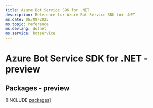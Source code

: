 ```yaml
---
title: Azure Bot Service SDK for .NET
description: Reference for Azure Bot Service SDK for .NET
ms.date: 06/09/2025
ms.topic: reference
ms.devlang: dotnet
ms.service: botservice
---
```

# Azure Bot Service SDK for .NET - preview
## Packages - preview
[!INCLUDE [packages](bot-service-index.md)]